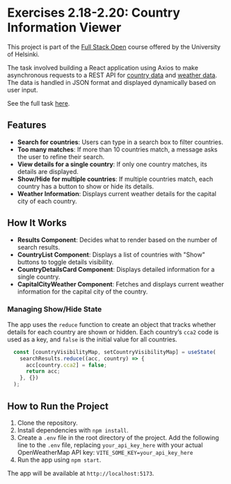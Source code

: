 # Exercises 2.18-2.20: Country Information Viewer

This project is part of the [Full Stack Open](https://fullstackopen.com/en/) course offered by the University of Helsinki.

The task involved building a React application using Axios to make asynchronous requests to a REST API for [country data](https://studies.cs.helsinki.fi/restcountries/) and [weather data](https://openweathermap.org). The data is handled in JSON format and displayed dynamically based on user input.

See the full task [here](https://fullstackopen.com/en/part2/adding_styles_to_react_app#:~:text=Exercises%202.18.%2D2.20.).


## Features

- **Search for countries**: Users can type in a search box to filter countries.
- **Too many matches**: If more than 10 countries match, a message asks the user to refine their search.
- **View details for a single country**: If only one country matches, its details are displayed.
- **Show/Hide for multiple countries**: If multiple countries match, each country has a button to show or hide its details.
- **Weather Information**: Displays current weather details for the capital city of each country.

## How It Works

- **Results Component**: Decides what to render based on the number of search results.
- **CountryList Component**: Displays a list of countries with "Show" buttons to toggle details visibility.
- **CountryDetailsCard Component**: Displays detailed information for a single country.
- **CapitalCityWeather Component**: Fetches and displays current weather information for the capital city of the country.

### Managing Show/Hide State

The app uses the `reduce` function to create an object that tracks whether details for each country are shown or hidden. Each country’s `cca2` code is used as a key, and `false` is the initial value for all countries.

```js
  const [countryVisibilityMap, setCountryVisibilityMap] = useState(
    searchResults.reduce((acc, country) => {
      acc[country.cca2] = false;
      return acc;
    }, {})
  );
```

## How to Run the Project

1. Clone the repository.
2. Install dependencies with `npm install`.
3. Create a `.env` file in the root directory of the project. Add the following line to the `.env` file, replacing `your_api_key_here` with your actual OpenWeatherMap API key: `VITE_SOME_KEY=your_api_key_here`
4. Run the app using `npm start`.

The app will be available at `http://localhost:5173`.

